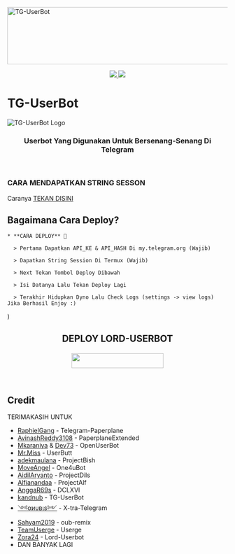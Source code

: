 <a href="https://cooltext.com"><img src="https://images.cooltext.com/5517920.png" width="565" height="131" alt="TG-UserBot" /></a>


<p align="center">
  <a href="https://github.com/W29F/TG-UserBot/fork">
    <img src="https://img.shields.io/github/forks/W29F/TG-UserBot?style=for-the-badge">
    
  </a>
  <a href="https://github.com/W29F/TG-UserBot">
    <img src="https://img.shields.io/github/stars/W29F/TG-UserBot?style=flat-square">
  </a>
</p>  

# TG-UserBot
![TG-UserBot Logo](https://telegra.ph/file/c31fef8951d01c472eb6a.jpg)

<h3 align="center">Userbot Yang Digunakan Untuk Bersenang-Senang Di Telegram</h3>
<p align="center">&nbsp;</p>

 


### CARA MENDAPATKAN STRING SESSON

Caranya   [TEKAN DISINI](https://replit.com/@ErichDaniken/Generate-Telegram-String-Session) 

## Bagaimana Cara Deploy?

```
* **CARA DEPLOY** 🔧

  > Pertama Dapatkan API_KE & API_HASH Di my.telegram.org (Wajib)

  > Dapatkan String Session Di Termux (Wajib)

  > Next Tekan Tombol Deploy Dibawah

  > Isi Datanya Lalu Tekan Deploy Lagi

  > Terakhir Hidupkan Dyno Lalu Check Logs (settings -> view logs) Jika Berhasil Enjoy :)
```
)
## <p align="center">DEPLOY LORD-USERBOT</p>


<p align="center"><a href="https://heroku.com/deploy?template=https://github.com/W29F/TG-UserBot/tree/TG-UserBot"> <img src="https://img.shields.io/badge/Deploy%20Ke%20Heroku-magenta?style=flat&logo=heroku" width="210" height="34.45" /></a></p>

<br>
</p>

## Credit
TERIMAKASIH UNTUK

*   [RaphielGang](https://github.com/RaphielGang) - Telegram-Paperplane
*   [AvinashReddy3108](https://github.com/AvinashReddy3108) - PaperplaneExtended
*   [Mkaraniya](https://github.com/mkaraniya) & [Dev73](https://github.com/Devp73) - OpenUserBot
*   [Mr.Miss](https://github.com/keselekpermen69) - UserButt
*   [adekmaulana](https://github.com/adekmaulana) - ProjectBish
*   [MoveAngel](https://github.com/MoveAngel) - One4uBot
*   [AidilAryanto](https://github.com/aidilaryanto) - ProjectDils 
*   [Alfianandaa](https://github.com/alfianandaa/ProjectAlf) - ProjectAlf
*   [AnggaR69s](https://github.com/GengKapak/DCLXVI) - DCLXVI
*   [kandnub](https://github.com/kandnub) - TG-UserBot
*   [༺αиυвιѕ༻](https://github.com/Dark-Princ3) - X-tra-Telegram
*   [Sahyam2019](https://github.com/sahyam2019/oub-remix) - oub-remix
*   [TeamUserge](https://github.com/UsergeTeam/Userge) - Userge
*   [Zora24](https://github.com/Zora24/Lord-Userbot) - Lord-Userbot
*   DAN BANYAK LAGI
